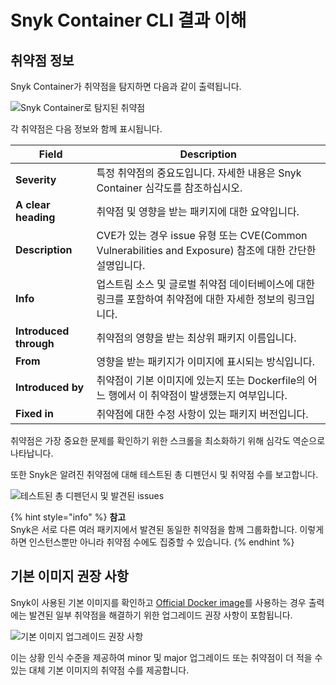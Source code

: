 # Snyk Container CLI 결과 이해

## 취약점 정보

Snyk Container가 취약점을 탐지하면 다음과 같이 출력됩니다.

![Snyk Container로 탐지된 취약점](../../../.gitbook/assets/clivulnerabiilities.png)

각 취약점은 다음 정보와 함께 표시됩니다.

| **Field**              | **Description**                                                                   |
| ---------------------- | --------------------------------------------------------------------------------- |
| **Severity**           | 특정 취약점의 중요도입니다. 자세한 내용은 Snyk Container 심각도를 참조하십시오.                               |
| **A clear heading**    | 취약점 및 영향을 받는 패키지에 대한 요약입니다.                                                       |
| **Description**        | CVE가 있는 경우 issue 유형 또는 CVE(Common Vulnerabilities and Exposure) 참조에 대한 간단한 설명입니다. |
| **Info**               | 업스트림 소스 및 글로벌 취약점 데이터베이스에 대한 링크를 포함하여 취약점에 대한 자세한 정보의 링크입니다.                      |
| **Introduced through** | 취약점의 영향을 받는 최상위 패키지 이름입니다.                                                        |
| **From**               | 영향을 받는 패키지가 이미지에 표시되는 방식입니다.                                                      |
| **Introduced by**      | 취약점이 기본 이미지에 있는지 또는 Dockerfile의 어느 행에서 이 취약점이 발생했는지 여부입니다.                        |
| **Fixed in**           | 취약점에 대한 수정 사항이 있는 패키지 버전입니다.                                                      |

취약점은 가장 중요한 문제를 확인하기 위한 스크롤을 최소화하기 위해 심각도 역순으로 나타납니다.

또한 Snyk은 알려진 취약점에 대해 테스트된 총 디펜던시 및 취약점 수를 보고합니다.

![테스트된 총 디펜던시 및 발견된 issues](../../../.gitbook/assets/clisummary.png)

{% hint style="info" %}
**참고**\
Snyk은 서로 다른 여러 패키지에서 발견된 동일한 취약점을 함께 그룹화합니다. 이렇게 하면 인스턴스뿐만 아니라 취약점 수에도 집중할 수 있습니다.
{% endhint %}

## 기본 이미지 권장 사항

Snyk이 사용된 기본 이미지를 확인하고 [Official Docker image](https://docs.docker.com/docker-hub/official\_images/)를 사용하는 경우 출력에는 발견된 일부 취약점을 해결하기 위한 업그레이드 권장 사항이 포함됩니다.

![기본 이미지 업그레이드 권장 사항](../../../.gitbook/assets/clirecommendations.png)

이는 상황 인식 수준을 제공하여 minor 및 major 업그레이드 또는 취약점이 더 적을 수 있는 대체 기본 이미지의 취약점 수를 제공합니다.
